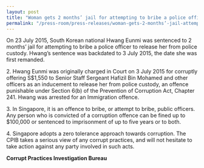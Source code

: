 ```yaml
---
layout: post
title: "Woman gets 2 months’ jail for attempting to bribe a police officer"
permalink: "/press-room/press-releases/woman-gets-2-months’-jail-attempting-bribe-police-officer"
---
```

On 23 July 2015, South Korean national Hwang Eunmi was sentenced to 2 months’ jail for attempting to bribe a police officer to release her from police custody. Hwang’s sentence was backdated to 3 July 2015, the date she was first remanded.

2\.        Hwang Eunmi was originally charged in Court on 3 July 2015 for corruptly offering S$1,550 to Senior Staff Sergeant Hafizil Bin Mohamed and other officers as an inducement to release her from police custody, an offence punishable under Section 6(b) of the Prevention of Corruption Act, Chapter 241. Hwang was arrested for an Immigration offence.

3\.        In Singapore, it is an offence to bribe, or attempt to bribe, public officers. Any person who is convicted of a corruption offence can be fined up to $100,000 or sentenced to imprisonment of up to five years or to both.

4\.        Singapore adopts a zero tolerance approach towards corruption. The CPIB takes a serious view of any corrupt practices, and will not hesitate to take action against any party involved in such acts.

**Corrupt Practices Investigation Bureau**
